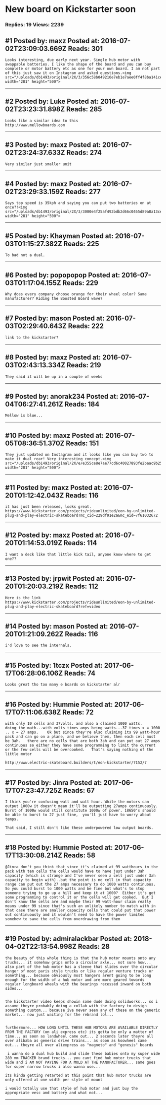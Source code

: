 # New board on Kickstarter soon

### Replies: 19 Views: 2239

## \#1 Posted by: maxz Posted at: 2016-07-02T23:09:03.669Z Reads: 301

```
Looks interesting, due early next year. Single hub motor with swappable batteries. I like the shape of the board and you can buy complete or motor battery etc as one for your own board. I am not part of this just saw it on Instagram and asked questions.<img src="/uploads/db1493/original/2X/3/356c58b049210e7eb1e7aee0ff4f8ba141ce522a.png" width="281" height="500">
```

---
## \#2 Posted by: Luke Posted at: 2016-07-02T23:23:31.898Z Reads: 285

```
Looks like a similar idea to this 
http://www.mellowboards.com
```

---
## \#3 Posted by: maxz Posted at: 2016-07-02T23:24:37.633Z Reads: 274

```
Very similar just smaller unit
```

---
## \#4 Posted by: maxz Posted at: 2016-07-02T23:29:33.159Z Reads: 277

```
Says top speed is 35kph and saying you can put two batteries on at once?!<img src="/uploads/db1493/original/2X/3/3000e4f25af492bdb2d66c0465d89a8a13ceaed8.png" width="281" height="500">
```

---
## \#5 Posted by: Khayman Posted at: 2016-07-03T01:15:27.382Z Reads: 225

```
To bad not a dual.
```

---
## \#6 Posted by: popopopop Posted at: 2016-07-03T01:17:04.155Z Reads: 229

```
Why does every company choose orange for their wheel color? Same manufacturer? Riding the Boosted Board wave?
```

---
## \#7 Posted by: mason Posted at: 2016-07-03T02:29:40.643Z Reads: 222

```
link to the kickstarter?
```

---
## \#8 Posted by: maxz Posted at: 2016-07-03T02:43:13.334Z Reads: 219

```
They said it will be up in a couple of weeks
```

---
## \#9 Posted by: anorak234 Posted at: 2016-07-04T06:27:41.261Z Reads: 184

```
Mellow is blue...
```

---
## \#10 Posted by: maxz Posted at: 2016-07-05T08:36:51.370Z Reads: 151

```
They just updated on Instagram and it looks like you can buy two to make it dual rear! Very interesting concept.<img src="/uploads/db1493/original/2X/e/e355ce8e7ae77cd6c40027893fe2baac9b25bdbc.png" width="281" height="500">
```

---
## \#11 Posted by: maxz Posted at: 2016-07-20T01:12:42.043Z Reads: 116

```
it has just been released, looks great.
https://www.kickstarter.com/projects/rideunlimited/eon-by-unlimited-plug-and-play-electric-skateboard?mc_cid=229df91e2a&mc_eid=7f61032672
```

---
## \#12 Posted by: maxz Posted at: 2016-07-20T01:14:53.019Z Reads: 114

```
I want a deck like that little kick tail, anyone know where to get one??
```

---
## \#13 Posted by: jrpwit Posted at: 2016-07-20T01:20:03.219Z Reads: 112

```
Here is the link https://www.kickstarter.com/projects/rideunlimited/eon-by-unlimited-plug-and-play-electric-skateboard?ref=video
```

---
## \#14 Posted by: mason Posted at: 2016-07-20T01:21:09.262Z Reads: 116

```
i'd love to see the internals.
```

---
## \#15 Posted by: 1tczx Posted at: 2017-06-17T06:28:06.106Z Reads: 74

```
Looks great tho too many e boards on kickstarter alr
```

---
## \#16 Posted by: Hummie Posted at: 2017-06-17T07:11:06.638Z Reads: 72

```
with only 10 cells and 37volts. and also a claimed 1000 watts.       doing the math...with volts times amps being watts...37 times x = 1000  .. x = 27 amps.    Ok but since they're also claiming its 99 watt-hour pack and can go on a plane, and we believe them, then each cell must be 3ah.   there are no cells that are both 3ah and can put out 27 amps continuous so either they have some programming to limit the current or the few cells will be overcooked.   That's saying nothing of the little motor

http://www.electric-skateboard.builders/t/eon-kickstarter/7152/7
```

---
## \#17 Posted by: Jinra Posted at: 2017-06-17T07:23:47.725Z Reads: 67

```
I think you're confusing watt and watt hour. While the motors can output 1000w it doesn't mean it'll be outputting 27amps continuously. Burst of 1000w would still constitute 1000w of power. 18650's should be able to burst to 27 just fine,  you'll just have to worry about temps.

That said, I still don't like these underpowered low output boards.
```

---
## \#18 Posted by: Hummie Posted at: 2017-06-17T13:30:08.214Z Reads: 58

```
@Jinra don't you think that since it's claimed at 99 watthours in the pack with ten cells the cells would have to have just under 3ah capacity (which is strange and I've never seen a cell just under 3ah capacity to begin with)..but the point is no cell in that capacity range can put out the 27 amps necessary to do 1000 watts continuous.    So you could burst to 1000 watts and be fine but what's to stop someone trying to go up a hill and keep it at 1000?  Either it's got some programming to control it or the cells will get cooked.  But I don't know the cells are and maybe their 99 watt-hour claim really means under 99 since that's such an unlikely number to match with in that case there are smaller capacity cells that could put that power out continuously and it wouldn't need to have the power limited somehow to save the cells from overdrawing from them
```

---
## \#19 Posted by: admiralackbar Posted at: 2018-04-02T22:13:54.998Z Reads: 28

```
the beauty of this whole thing is that the hub motor mounts onto any trucks... it somehow grips onto a circular axle... not sure how... also part of the hub motor has a sleeve that slides over the circular hanger of most paris style trucks or like regular venture trucks or something... because obviously most hangers arent going to be long enough for the width of a hub motor and are more geared towards regular longboard wheels with the bearings recessed inward on both sides...

 
the kickstarter video keeps showin some dude doing solidworks... so i assume theyre probably doing a collab with the factory to design something custom... because ive never seen any of these on the generic market... now just waiting for the rebrand lol... 


furthermore... HOW LONG UNTIL THESE HUB MOTORS ARE AVAILABLE DIRECTLY FROM THE FACTORY (on ali express etc) its gotta be only a matter of time... as soon as landwheel came out... 2 seconds later theyre all over alibaba as generic drive trains... as soon as koowheel came out... theyre all over aliexpress as "magneto" and "genesis" boards

 i wanna do a dual hub build and slide these babies onto my super wide 280 mm TRACKER brand trucks... you cant find hub motor trucks that wide and i AM NOT PAYING FOR A MOLD AT THE MANUFACTURER... same goes for super narrow trucks i also wanna use...

its kinda getting retarted at this point that hub motor trucks are only offered at one width per style of mount

i would totally use that style of hub motor and just buy the appropriate vesc and battery and what not...
```

---
